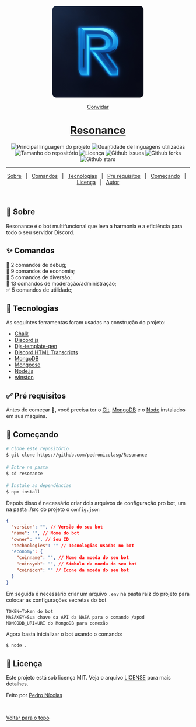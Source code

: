 <div align="center" id="top"> 
  <img src="./src/images/logo.jpg" alt="Resonance" width="250" heigth="250" style="border-radius: 10px;" />

[Convidar](https://discord.com/oauth2/authorize?client_id=1129229235811254362&scope=bot&permissions=406277713111)

</div>

<h1 align="center"><a href="https://resonancebot.vercel.app/">Resonance</a></h1>
<p align="center">
  <img alt="Principal linguagem do projeto" src="https://img.shields.io/github/languages/top/pedronicolasg/resonance?color=56BEB8">

  <img alt="Quantidade de linguagens utilizadas" src="https://img.shields.io/github/languages/count/pedronicolasg/resonance?color=56BEB8">

  <img alt="Tamanho do repositório" src="https://img.shields.io/github/repo-size/pedronicolasg/resonance?color=56BEB8">

  <img alt="Licença" src="https://img.shields.io/github/license/pedronicolasg/resonance?color=56BEB8">

  <img alt="Github issues" src="https://img.shields.io/github/issues/pedronicolasg/resonance?color=56BEB8" />

  <img alt="Github forks" src="https://img.shields.io/github/forks/pedronicolasg/resonance?color=56BEB8" />

  <img alt="Github stars" src="https://img.shields.io/github/stars/pedronicolasg/resonance?color=56BEB8" />
</p>

<hr>

<p align="center">
  <a href="#dart-sobre">Sobre</a> &#xa0; | &#xa0; 
  <a href="#sparkles-comandos">Comandos</a> &#xa0; | &#xa0;
  <a href="#rocket-tecnologias">Tecnologias</a> &#xa0; | &#xa0;
  <a href="#white_check_mark-pré-requisitos">Pré requisitos</a> &#xa0; | &#xa0;
  <a href="#checkered_flag-começando">Começando</a> &#xa0; | &#xa0;
  <a href="#memo-licença">Licença</a> &#xa0; | &#xa0;
  <a href="https://github.com/pedronicolasg" target="_blank">Autor</a>
</p>

<br>

## :dart: Sobre

Resonance é o bot multifuncional que leva a harmonia e a eficiência para todo o seu servidor Discord.

## :sparkles: Comandos

🤖 2 comandos de debug;\
💸 9 comandos de economia;\
🥳 5 comandos de diversão;\
👑 13 comandos de moderação/administração;\
✅ 5 comandos de utilidade;

## :rocket: Tecnologias

As seguintes ferramentas foram usadas na construção do projeto:

- [Chalk](https://www.npmjs.com/package/chalk)
- [Discord.js](https://discord.js.org/)
- [Djs-template-gen](https://www.npmjs.com/package/djs-template-gen)
- [Discord HTML Transcripts](https://www.npmjs.com/package/discord-html-transcripts)
- [MongoDB](https://www.mongodb.com/)
- [Mongoose](https://mongoosejs.com/)
- [Node.js](https://nodejs.org/en/)
- [winston](https://www.npmjs.com/package/winston)

## :white_check_mark: Pré requisitos

Antes de começar :checkered_flag:, você precisa ter o [Git](https://git-scm.com), [MongoDB](https://www.mongodb.com/) e o [Node](https://nodejs.org/en/) instalados em sua maquina.

## :checkered_flag: Começando

```bash
# Clone este repositório
$ git clone https://github.com/pedronicolasg/Resonance

# Entre na pasta
$ cd resonance

# Instale as dependências
$ npm install
```

Depois disso é necessário criar dois arquivos de configuração pro bot, um na pasta ./src do projeto o `config.json`

```json
{
  "version": "", // Versão do seu bot
  "name": "", // Nome do bot
  "owner": "", // Seu ID
  "technologies": "" // Tecnologias usadas no bot
  "economy": {
    "coinname": "", // Nome da moeda do seu bot
    "coinsymb": "", // Símbolo da moeda do seu bot
    "coinicon": "" // Ícone da moeda do seu bot
  }
}
```

Em seguida é necessário criar um arquivo `.env` na pasta raiz do projeto para colocar as configurações secretas do bot

```env
TOKEN=Token do bot
NASAKEY=Sua chave da API da NASA para o comando /apod
MONGODB_URI=URI do MongoDB para conexão
```

Agora basta inicializar o bot usando o comando:

```bash
$ node .
```

## :memo: Licença

Este projeto está sob licença MIT. Veja o arquivo [LICENSE](LICENSE.md) para mais detalhes.

Feito por <a href="https://github.com/pedronicolasg" target="_blank">Pedro Nícolas</a>

&#xa0;

<a href="#top">Voltar para o topo</a>
